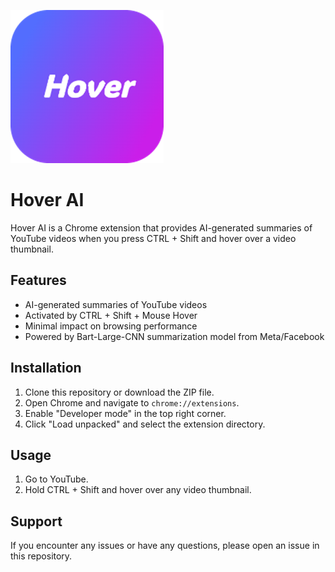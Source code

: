 ![Logo](/icons/icon128rounded.png)

# Hover AI

Hover AI is a Chrome extension that provides AI-generated summaries of YouTube videos when you press CTRL + Shift and hover over a video thumbnail.

## Features

- AI-generated summaries of YouTube videos
- Activated by CTRL + Shift + Mouse Hover
- Minimal impact on browsing performance
- Powered by Bart-Large-CNN summarization model from Meta/Facebook

## Installation

1. Clone this repository or download the ZIP file.
2. Open Chrome and navigate to `chrome://extensions`.
3. Enable "Developer mode" in the top right corner.
4. Click "Load unpacked" and select the extension directory.

## Usage

1. Go to YouTube.
2. Hold CTRL + Shift and hover over any video thumbnail.

## Support

If you encounter any issues or have any questions, please open an issue in this repository.
